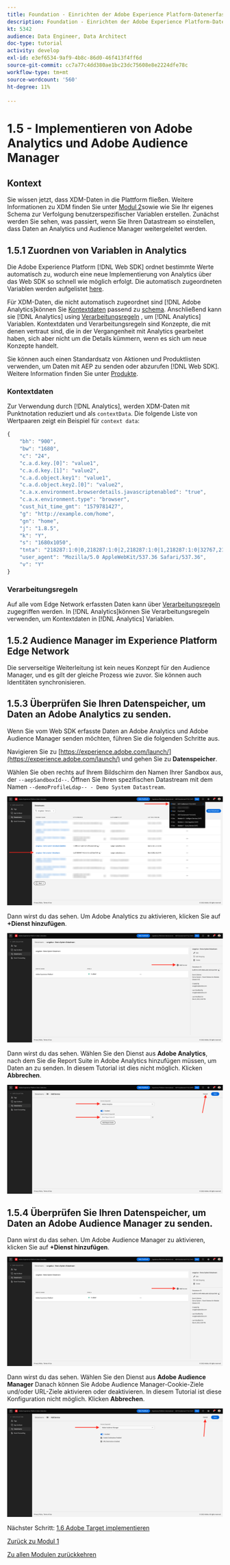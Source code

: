 ```yaml
---
title: Foundation - Einrichten der Adobe Experience Platform-Datenerfassung und der Web SDK-Erweiterung - Implementieren von Adobe Analytics und Adobe Audience Manager
description: Foundation - Einrichten der Adobe Experience Platform-Datenerfassung und der Web SDK-Erweiterung - Implementieren von Adobe Analytics und Adobe Audience Manager
kt: 5342
audience: Data Engineer, Data Architect
doc-type: tutorial
activity: develop
exl-id: e3ef6534-9af9-4b8c-86d0-46f413f4ff6d
source-git-commit: cc7a77c4dd380ae1bc23dc75608e8e2224dfe78c
workflow-type: tm+mt
source-wordcount: '560'
ht-degree: 11%

---
```


# 1.5 - Implementieren von Adobe Analytics und Adobe Audience Manager

## Kontext

Sie wissen jetzt, dass XDM-Daten in die Plattform fließen. Weitere Informationen zu XDM finden Sie unter [Modul 2](./../module2/data-ingestion.md)sowie wie Sie Ihr eigenes Schema zur Verfolgung benutzerspezifischer Variablen erstellen. Zunächst werden Sie sehen, was passiert, wenn Sie Ihren Datastream so einstellen, dass Daten an Analytics und Audience Manager weitergeleitet werden.

## 1.5.1 Zuordnen von Variablen in Analytics

Die Adobe Experience Platform [!DNL Web SDK] ordnet bestimmte Werte automatisch zu, wodurch eine neue Implementierung von Analytics über das Web SDK so schnell wie möglich erfolgt. Die automatisch zugeordneten Variablen werden aufgelistet [here](https://experienceleague.adobe.com/docs/experience-platform/edge/data-collection/adobe-analytics/automatically-mapped-vars.html#data-collection).

Für XDM-Daten, die nicht automatisch zugeordnet sind [!DNL Adobe Analytics]können Sie [Kontextdaten](https://experienceleague.adobe.com/docs/analytics/implementation/vars/page-vars/contextdata.html?lang=de) passend zu [schema](https://experienceleague.adobe.com/docs/experience-platform/xdm/schema/composition.html?lang=de). Anschließend kann sie [!DNL Analytics] using [Verarbeitungsregeln](https://experienceleague.adobe.com/docs/analytics/admin/admin-tools/processing-rules/processing-rules-configuration/t-processing-rules.html?lang=de) , um [!DNL Analytics] Variablen. Kontextdaten und Verarbeitungsregeln sind Konzepte, die mit denen vertraut sind, die in der Vergangenheit mit Analytics gearbeitet haben, sich aber nicht um die Details kümmern, wenn es sich um neue Konzepte handelt.

Sie können auch einen Standardsatz von Aktionen und Produktlisten verwenden, um Daten mit AEP zu senden oder abzurufen [!DNL Web SDK]. Weitere Information finden Sie unter [Produkte](https://experienceleague.adobe.com/docs/experience-platform/edge/data-collection/collect-commerce-data.html?lang=en#data-collection).

### Kontextdaten

Zur Verwendung durch [!DNL Analytics], werden XDM-Daten mit Punktnotation reduziert und als `contextData`. Die folgende Liste von Wertpaaren zeigt ein Beispiel für `context data`:

```javascript
{
    "bh": "900",
    "bw": "1680",
    "c": "24",
    "c.a.d.key.[0]": "value1",
    "c.a.d.key.[1]": "value2",
    "c.a.d.object.key1": "value1",
    "c.a.d.object.key2.[0]": "value2",
    "c.a.x.environment.browserdetails.javascriptenabled": "true",
    "c.a.x.environment.type": "browser",
    "cust_hit_time_gmt": "1579781427",
    "g": "http://example.com/home",
    "gn": "home",
    "j": "1.8.5",
    "k": "Y",
    "s": "1680x1050",
    "tnta": "218287:1:0|0,218287:1:0|2,218287:1:0|1,218287:1:0|32767,218287:1:01,218287:1:0|0,218287:1:0|1,218287:1:0|0,218287:1:0|1",
    "user_agent": "Mozilla/5.0 AppleWebKit/537.36 Safari/537.36",
    "v": "Y"
}
```

### Verarbeitungsregeln

Auf alle vom Edge Network erfassten Daten kann über [Verarbeitungsregeln](https://experienceleague.adobe.com/docs/analytics/admin/admin-tools/processing-rules/processing-rules-configuration/t-processing-rules.html) zugegriffen werden. In [!DNL Analytics]können Sie Verarbeitungsregeln verwenden, um Kontextdaten in [!DNL Analytics] Variablen.

## 1.5.2 Audience Manager im Experience Platform Edge Network

Die serverseitige Weiterleitung ist kein neues Konzept für den Audience Manager, und es gilt der gleiche Prozess wie zuvor. Sie können auch Identitäten synchronisieren.

## 1.5.3 Überprüfen Sie Ihren Datenspeicher, um Daten an Adobe Analytics zu senden.

Wenn Sie vom Web SDK erfasste Daten an Adobe Analytics und Adobe Audience Manager senden möchten, führen Sie die folgenden Schritte aus.

Navigieren Sie zu [https://experience.adobe.com/launch/](https://experience.adobe.com/launch/) und gehen Sie zu **Datenspeicher**.

Wählen Sie oben rechts auf Ihrem Bildschirm den Namen Ihrer Sandbox aus, der `--aepSandboxId--`. Öffnen Sie Ihren spezifischen Datastream mit dem Namen `--demoProfileLdap-- - Demo System Datastream`.

![Klicken Sie im linken Navigationsbereich auf das Symbol Edge-Konfiguration .](./images/edgeconfig1b.png)

Dann wirst du das sehen. Um Adobe Analytics zu aktivieren, klicken Sie auf **+Dienst hinzufügen**.

![AEP Debugger](./images/aa2.png)

Dann wirst du das sehen. Wählen Sie den Dienst aus **Adobe Analytics**, nach dem Sie die Report Suite in Adobe Analytics hinzufügen müssen, um Daten an zu senden. In diesem Tutorial ist dies nicht möglich. Klicken **Abbrechen**.

![AEP Debugger](./images/aa3.png)

## 1.5.4 Überprüfen Sie Ihren Datenspeicher, um Daten an Adobe Audience Manager zu senden.

Dann wirst du das sehen. Um Adobe Audience Manager zu aktivieren, klicken Sie auf **+Dienst hinzufügen**.

![AEP Debugger](./images/aa2.png)

Dann wirst du das sehen. Wählen Sie den Dienst aus **Adobe Audience Manager** Danach können Sie Adobe Audience Manager-Cookie-Ziele und/oder URL-Ziele aktivieren oder deaktivieren. In diesem Tutorial ist diese Konfiguration nicht möglich. Klicken **Abbrechen**.

![AEP Debugger](./images/aam1.png)

Nächster Schritt: [1.6 Adobe Target implementieren](./ex6.md)

[Zurück zu Modul 1](./data-ingestion-launch-web-sdk.md)

[Zu allen Modulen zurückkehren](./../../overview.md)
